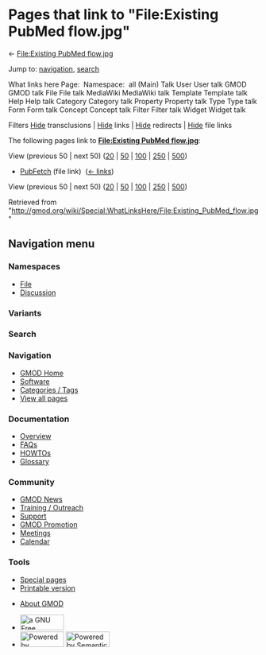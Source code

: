 <div id="mw-page-base" class="noprint">

</div>

<div id="mw-head-base" class="noprint">

</div>

<div id="content" class="mw-body" role="main">

<span id="top"></span>

<div id="mw-js-message" style="display:none;">

</div>



# <span dir="auto">Pages that link to "File:Existing PubMed flow.jpg"</span>

<div id="bodyContent">

<div id="contentSub">

← [File:Existing PubMed
flow.jpg](/wiki/File:Existing_PubMed_flow.jpg "File:Existing PubMed flow.jpg")

</div>

<div id="jump-to-nav" class="mw-jump">

Jump to: [navigation](#mw-navigation), [search](#p-search)

</div>

<div id="mw-content-text">

What links here Page:  Namespace:  all (Main) Talk User User talk GMOD
GMOD talk File File talk MediaWiki MediaWiki talk Template Template talk
Help Help talk Category Category talk Property Property talk Type Type
talk Form Form talk Concept Concept talk Filter Filter talk Widget
Widget talk

Filters
[Hide](/mediawiki/index.php?title=Special:WhatLinksHere/File:Existing_PubMed_flow.jpg&hidetrans=1 "Special:WhatLinksHere/File:Existing PubMed flow.jpg")
transclusions \|
[Hide](/mediawiki/index.php?title=Special:WhatLinksHere/File:Existing_PubMed_flow.jpg&hidelinks=1 "Special:WhatLinksHere/File:Existing PubMed flow.jpg")
links \|
[Hide](/mediawiki/index.php?title=Special:WhatLinksHere/File:Existing_PubMed_flow.jpg&hideredirs=1 "Special:WhatLinksHere/File:Existing PubMed flow.jpg")
redirects \|
[Hide](/mediawiki/index.php?title=Special:WhatLinksHere/File:Existing_PubMed_flow.jpg&hideimages=1 "Special:WhatLinksHere/File:Existing PubMed flow.jpg")
file links

The following pages link to **[File:Existing PubMed
flow.jpg](/wiki/File:Existing_PubMed_flow.jpg "File:Existing PubMed flow.jpg")**:

View (previous 50 \| next 50)
([20](/mediawiki/index.php?title=Special:WhatLinksHere/File:Existing_PubMed_flow.jpg&limit=20 "Special:WhatLinksHere/File:Existing PubMed flow.jpg")
\|
[50](/mediawiki/index.php?title=Special:WhatLinksHere/File:Existing_PubMed_flow.jpg&limit=50 "Special:WhatLinksHere/File:Existing PubMed flow.jpg")
\|
[100](/mediawiki/index.php?title=Special:WhatLinksHere/File:Existing_PubMed_flow.jpg&limit=100 "Special:WhatLinksHere/File:Existing PubMed flow.jpg")
\|
[250](/mediawiki/index.php?title=Special:WhatLinksHere/File:Existing_PubMed_flow.jpg&limit=250 "Special:WhatLinksHere/File:Existing PubMed flow.jpg")
\|
[500](/mediawiki/index.php?title=Special:WhatLinksHere/File:Existing_PubMed_flow.jpg&limit=500 "Special:WhatLinksHere/File:Existing PubMed flow.jpg"))

- [PubFetch](/wiki/PubFetch "PubFetch") (file link) ‎
  <span class="mw-whatlinkshere-tools">([←
  links](/mediawiki/index.php?title=Special:WhatLinksHere&target=PubFetch "Special:WhatLinksHere"))</span>

View (previous 50 \| next 50)
([20](/mediawiki/index.php?title=Special:WhatLinksHere/File:Existing_PubMed_flow.jpg&limit=20 "Special:WhatLinksHere/File:Existing PubMed flow.jpg")
\|
[50](/mediawiki/index.php?title=Special:WhatLinksHere/File:Existing_PubMed_flow.jpg&limit=50 "Special:WhatLinksHere/File:Existing PubMed flow.jpg")
\|
[100](/mediawiki/index.php?title=Special:WhatLinksHere/File:Existing_PubMed_flow.jpg&limit=100 "Special:WhatLinksHere/File:Existing PubMed flow.jpg")
\|
[250](/mediawiki/index.php?title=Special:WhatLinksHere/File:Existing_PubMed_flow.jpg&limit=250 "Special:WhatLinksHere/File:Existing PubMed flow.jpg")
\|
[500](/mediawiki/index.php?title=Special:WhatLinksHere/File:Existing_PubMed_flow.jpg&limit=500 "Special:WhatLinksHere/File:Existing PubMed flow.jpg"))

</div>

<div class="printfooter">

Retrieved from
"<http://gmod.org/wiki/Special:WhatLinksHere/File:Existing_PubMed_flow.jpg>"

</div>

<div id="catlinks" class="catlinks catlinks-allhidden">

</div>

<div class="visualClear">

</div>

</div>

</div>

<div id="mw-navigation">

## Navigation menu

<div id="mw-head">



<div id="left-navigation">

<div id="p-namespaces" class="vectorTabs" role="navigation"
aria-labelledby="p-namespaces-label">

### Namespaces

- <span id="ca-nstab-image"><a href="/wiki/File:Existing_PubMed_flow.jpg" accesskey="c"
  title="View the file page [c]">File</a></span>
- <span id="ca-talk"><a
  href="/mediawiki/index.php?title=File_talk:Existing_PubMed_flow.jpg&amp;action=edit&amp;redlink=1"
  accesskey="t"
  title="Discussion about the content page [t]">Discussion</a></span>

</div>

<div id="p-variants" class="vectorMenu emptyPortlet" role="navigation"
aria-labelledby="p-variants-label">

### 

### Variants[](#)

<div class="menu">

</div>

</div>

</div>

<div id="right-navigation">





</div>

<div id="p-search" role="search">

### Search

<div id="simpleSearch">

</div>

</div>

</div>

</div>

<div id="mw-panel">

<div id="p-logo" role="banner">

<a href="/wiki/Main_Page"
style="background-image: url(http://gmod.org/images/GMOD-cogs.png);"
title="Visit the main page"></a>

</div>

<div id="p-Navigation" class="portal" role="navigation"
aria-labelledby="p-Navigation-label">

### Navigation

<div class="body">

- <span id="n-GMOD-Home">[GMOD Home](/wiki/Main_Page)</span>
- <span id="n-Software">[Software](/wiki/GMOD_Components)</span>
- <span id="n-Categories-.2F-Tags">[Categories /
  Tags](/wiki/Categories)</span>
- <span id="n-View-all-pages">[View all
  pages](/wiki/Special:AllPages)</span>

</div>

</div>

<div id="p-Documentation" class="portal" role="navigation"
aria-labelledby="p-Documentation-label">

### Documentation

<div class="body">

- <span id="n-Overview">[Overview](/wiki/Overview)</span>
- <span id="n-FAQs">[FAQs](/wiki/Category:FAQ)</span>
- <span id="n-HOWTOs">[HOWTOs](/wiki/Category:HOWTO)</span>
- <span id="n-Glossary">[Glossary](/wiki/Glossary)</span>

</div>

</div>

<div id="p-Community" class="portal" role="navigation"
aria-labelledby="p-Community-label">

### Community

<div class="body">

- <span id="n-GMOD-News">[GMOD News](/wiki/GMOD_News)</span>
- <span id="n-Training-.2F-Outreach">[Training /
  Outreach](/wiki/Training_and_Outreach)</span>
- <span id="n-Support">[Support](/wiki/Support)</span>
- <span id="n-GMOD-Promotion">[GMOD
  Promotion](/wiki/GMOD_Promotion)</span>
- <span id="n-Meetings">[Meetings](/wiki/Meetings)</span>
- <span id="n-Calendar">[Calendar](/wiki/Calendar)</span>

</div>

</div>

<div id="p-tb" class="portal" role="navigation"
aria-labelledby="p-tb-label">

### Tools

<div class="body">

- <span id="t-specialpages"><a href="/wiki/Special:SpecialPages" accesskey="q"
  title="A list of all special pages [q]">Special pages</a></span>
- <span id="t-print"><a
  href="/mediawiki/index.php?title=Special:WhatLinksHere/File:Existing_PubMed_flow.jpg&amp;printable=yes"
  rel="alternate" accesskey="p"
  title="Printable version of this page [p]">Printable version</a></span>

</div>

</div>

</div>

</div>

<div id="footer" role="contentinfo">

- <span id="footer-places-about">[About
  GMOD](/wiki/GMOD:About "GMOD:About")</span>

<!-- -->

- <span id="footer-copyrightico">[<img src="http://www.gnu.org/graphics/gfdl-logo-small.png" width="88"
  height="31" alt="a GNU Free Documentation License" />](http://www.gnu.org/licenses/fdl-1.3.html)</span>
- <span id="footer-poweredbyico">[<img src="/mediawiki/skins/common/images/poweredby_mediawiki_88x31.png"
  width="88" height="31" alt="Powered by MediaWiki" />](//www.mediawiki.org/)
  [<img
  src="/mediawiki/extensions/SemanticMediaWiki/includes/../resources/images/smw_button.png"
  width="88" height="31" alt="Powered by Semantic MediaWiki" />](https://www.semantic-mediawiki.org/wiki/Semantic_MediaWiki)</span>

<div style="clear:both">

</div>

</div>
